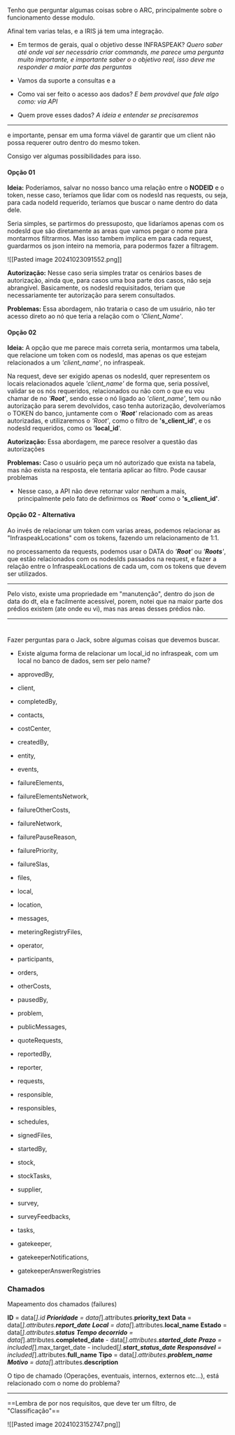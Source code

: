 Tenho que perguntar algumas coisas sobre o ARC, principalmente sobre o funcionamento desse modulo. 

Afinal tem varias telas, e a IRIS já tem uma integração. 


- Em termos de gerais, qual o objetivo desse INFRASPEAK? 
_Quero saber até onde vai ser necessário criar commands,  me parece uma pergunta muito importante, e importante saber o o objetivo real, isso deve me responder a maior parte das perguntas_


- Vamos da suporte a consultas e a 


- Como vai ser feito o acesso aos dados? 
_E bem provável que fale algo como: via API_ 
- Quem prove esses dados?
_A ideia e entender se precisaremos_


-----

e importante, pensar em uma forma viável de garantir que um client não possa requerer outro dentro do mesmo token.

Consigo ver algumas possibilidades para isso. 

#### Opção 01 

**Ideia:**
Poderíamos, salvar no nosso banco uma relação entre o **NODEID** e o token, nesse caso, teríamos que lidar com os nodesId nas requests, ou seja, para cada nodeId requerido, teríamos que buscar o name dentro do data dele. 

Seria simples, se partirmos do pressuposto, que lidaríamos apenas com os nodesId que são diretamente as areas que vamos pegar o nome para montarmos filtrarmos. Mas isso tambem implica em para cada request, guardarmos os json inteiro na memoria, para podermos fazer a filtragem. 

![[Pasted image 20241023091552.png]]

**Autorização:**
Nesse caso seria simples tratar os cenários bases de autorização, ainda que, para casos uma boa parte dos casos, não seja abrangível. Basicamente, os nodesId requisitados, teriam que necessariamente ter autorização para serem consultados. 

**Problemas:**
Essa abordagem, não trataria o caso de um usuário, não ter acesso direto ao nó que teria a relação com o _'Client_Name'_. 

#### Opção 02 

**Ideia:**
A opção que me parece mais correta seria, montarmos uma tabela, que relacione um token com os nodesId, mas apenas os que estejam relacionados a um _'client_name'_, no infraspeak. 

Na request, deve ser exigido apenas os nodesId, quer representem os locais relacionados aquele _'client_name'_ de forma que, seria possível, validar se os nós requeridos, relacionados ou não com o que eu vou chamar de no _'**Root**'_, sendo esse o nó ligado ao _'client_name'_, tem ou não autorização para serem devolvidos, caso tenha autorização, devolveríamos o TOKEN do banco, juntamente com o _'**Root**'_ relacionado com as areas autorizadas, e utilizaremos o _'Root'_, como o filtro de **'s_client_id'**, e os nodesId requeridos, como os '**local_id**'. 

**Autorização:**
Essa abordagem, me parece resolver a questão das autorizações

**Problemas:**
Caso o usuário peça um nó autorizado que exista na tabela, mas não exista na resposta, ele tentaria aplicar ao filtro. Pode causar problemas
 
- Nesse caso, a API não deve retornar valor nenhum a mais, principalmente pelo fato de definirmos os  _'**Root**'_  como o **'s_client_id'**.

#### Opção 02 - Alternativa

Ao invés de relacionar um token com varias areas, podemos relacionar as "InfraspeakLocations" com os tokens, fazendo um relacionamento de 1:1.

no processamento da requests, podemos usar o DATA do _'**Root**'_ ou  _'**Roots**'_, que estão relacionados com os nodesIds passados na request, e fazer a relação entre o InfraspeakLocations de cada um, com os tokens que devem ser utilizados. 

----- 

Pelo visto, existe uma propriedade em "manutenção", dentro do json de data do dt, ela e facilmente acessível, porem, notei que na maior parte dos prédios existem (ate onde eu vi), mas nas areas desses prédios não. 

-----
# 

Fazer perguntas para o Jack, sobre algumas coisas que devemos buscar. 
- Existe alguma forma de relacionar um local_id no infraspeak, com um local no banco de dados, sem ser pelo name? 

- approvedBy,
- client,
- completedBy,
- contacts,
- costCenter,
- createdBy,
- entity,
- events,
- failureElements,
- failureElementsNetwork,
- failureOtherCosts,
- failureNetwork,
- failurePauseReason,
- failurePriority,
- failureSlas,
- files,
- local,
- location,
- messages,
- meteringRegistryFiles,
- operator,
- participants,
- orders,
- otherCosts,
- pausedBy,
- problem,
- publicMessages,
- quoteRequests,
- reportedBy,
- reporter,
- requests,
- responsible,
- responsibles,
- schedules,
- signedFiles,
- startedBy,
- stock,
- stockTasks,
- supplier,
- survey,
- surveyFeedbacks,
- tasks,
- gatekeeper,
- gatekeeperNotifications,
- gatekeeperAnswerRegistries

### Chamados

Mapeamento dos chamados (failures)

**ID** = data[*].id
**Prioridade** = data[*].attributes.**priority_text**
**Data** = data[*].attributes.**report_date**
**Local** = data[*].attributes.**local_name**
**Estado** = data[*].attributes.**status**
**Tempo decorrido** = data[*].attributes.**completed_date** - data[*].attributes.**started_date**
**Prazo** = included[*].max_target_date - included[*].**start_status_date** 
**Responsável** = included[*].attributes.**full_name**
**Tipo** = data[*].attributes.**problem_name**
**Motivo** = data[*].attributes.**description**

O tipo de chamado (Operações, eventuais, internos, externos etc...), está relacionado com o nome do problema?

------

==Lembra de por nos requisitos, que deve ter um filtro, de "Classificação"==

![[Pasted image 20241023152747.png]]
